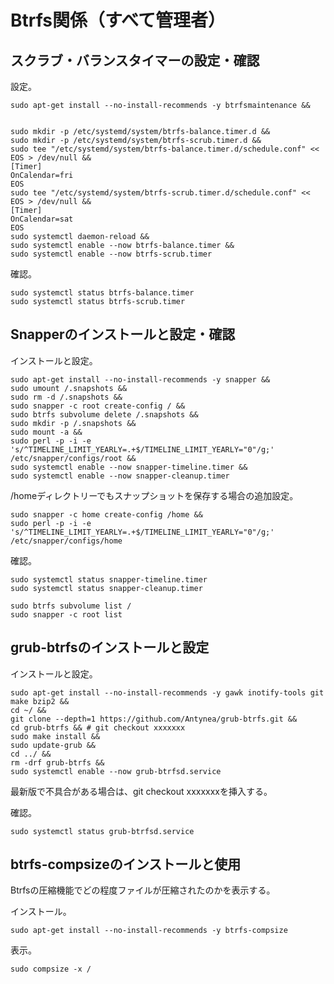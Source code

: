 # Btrfs関係（すべて管理者）
## スクラブ・バランスタイマーの設定・確認
設定。
```
sudo apt-get install --no-install-recommends -y btrfsmaintenance &&


sudo mkdir -p /etc/systemd/system/btrfs-balance.timer.d &&
sudo mkdir -p /etc/systemd/system/btrfs-scrub.timer.d &&
sudo tee "/etc/systemd/system/btrfs-balance.timer.d/schedule.conf" << EOS > /dev/null &&
[Timer]
OnCalendar=fri
EOS
sudo tee "/etc/systemd/system/btrfs-scrub.timer.d/schedule.conf" << EOS > /dev/null &&
[Timer]
OnCalendar=sat
EOS
sudo systemctl daemon-reload &&
sudo systemctl enable --now btrfs-balance.timer &&
sudo systemctl enable --now btrfs-scrub.timer
```

確認。
```
sudo systemctl status btrfs-balance.timer
sudo systemctl status btrfs-scrub.timer
```

## Snapperのインストールと設定・確認
インストールと設定。
```
sudo apt-get install --no-install-recommends -y snapper &&
sudo umount /.snapshots &&
sudo rm -d /.snapshots &&
sudo snapper -c root create-config / &&
sudo btrfs subvolume delete /.snapshots &&
sudo mkdir -p /.snapshots &&
sudo mount -a &&
sudo perl -p -i -e 's/^TIMELINE_LIMIT_YEARLY=.+$/TIMELINE_LIMIT_YEARLY="0"/g;' /etc/snapper/configs/root &&
sudo systemctl enable --now snapper-timeline.timer &&
sudo systemctl enable --now snapper-cleanup.timer
```
/homeディレクトリーでもスナップショットを保存する場合の追加設定。
```
sudo snapper -c home create-config /home &&
sudo perl -p -i -e 's/^TIMELINE_LIMIT_YEARLY=.+$/TIMELINE_LIMIT_YEARLY="0"/g;' /etc/snapper/configs/home
```

確認。
```
sudo systemctl status snapper-timeline.timer
sudo systemctl status snapper-cleanup.timer

sudo btrfs subvolume list /
sudo snapper -c root list
```

## grub-btrfsのインストールと設定
インストールと設定。
```
sudo apt-get install --no-install-recommends -y gawk inotify-tools git make bzip2 &&
cd ~/ &&
git clone --depth=1 https://github.com/Antynea/grub-btrfs.git &&
cd grub-btrfs && # git checkout xxxxxxx
sudo make install &&
sudo update-grub &&
cd ../ &&
rm -drf grub-btrfs &&
sudo systemctl enable --now grub-btrfsd.service
```
最新版で不具合がある場合は、git checkout xxxxxxxを挿入する。

確認。
```
sudo systemctl status grub-btrfsd.service
```

## btrfs-compsizeのインストールと使用
Btrfsの圧縮機能でどの程度ファイルが圧縮されたのかを表示する。

インストール。
```
sudo apt-get install --no-install-recommends -y btrfs-compsize
```

表示。
```
sudo compsize -x /
```

